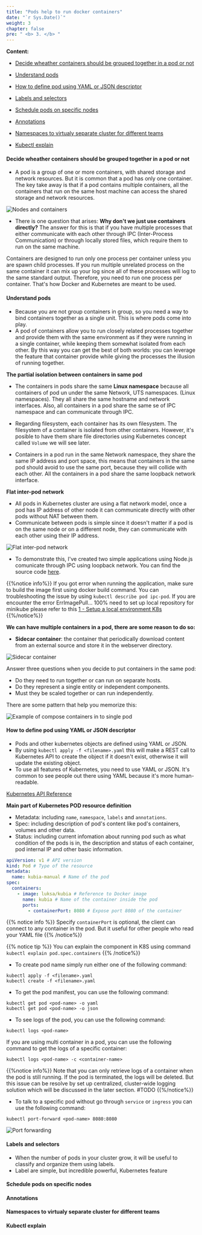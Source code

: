 ```yaml
---
title: "Pods help to run docker containers"
date: "`r Sys.Date()`"
weight: 3
chapter: false
pre: " <b> 3. </b> "
---
```


**Content:**

- [Decide wheather containers should be grouped together in a pod or not](#decide-wheather-containers-should-be-grouped-together-in-a-pod-or-not)

- [Understand pods](#understand-pods)

- [How to define pod using YAML or JSON descriptor](#how-to-define-pod-using-yaml-or-json-descriptor)

- [Labels and selectors](#labels-and-selectors)

- [Schedule pods on specific nodes](#schedule-pods-on-specific-nodes)

- [Annotations](#annotations)

- [Namespaces to virtualy separate cluster for different teams](#namespaces-to-virtualy-separate-cluster-for-different-teams)

- [Kubectl explain](#kubectl-explain)

#### Decide wheather containers should be grouped together in a pod or not

- A pod is a group of one or more containers, with shared storage and network resources. But it is common that a pod has only one container. The key take away is that if a pod contains multiple containers, all the containers that run on the same host machine can access the shared storage and network resources.

![Nodes and containers](images/_index.png)

- There is one question that arises: **Why don't we just use containers directly?**
  The answer for this is that if you have multiple processes that either communicate with each other through IPC (Inter-Process Communication) or through locally stored files, which require them to run on the same machine.

Containers are designed to run only one process per container unless you are spawn child processes. If you run multiple unrelated process on the same container it can mix up your log since all of these processes will log to the same standard output. Therefore, you need to run one process per container. That's how Docker and Kubernetes are meant to be used.

#### Understand pods

- Because you are not group containers in group, so you need a way to bind containers together as a single unit. This is where pods come into play.
- A pod of containers allow you to run closely related processes together and provide them with the same environment as if they were running in a single container, while keeping them somewhat isolated from each other. By this way you can get the best of both worlds: you can leverage the feature that container provide while giving the processes the illusion of running together.

**The partial isolation between containers in same pod**

- The containers in pods share the same **Linux namespace** because all containers of pod un under the same Network, UTS namespaces. (Linux namespaces). They all share the same hostname and network interfaces. Also, all containers in a pod share the same se of IPC namespace and can communicate through IPC.

- Regarding filesystem, each container has its own filesystem. The filesystem of a container is isolated from other containers. However, it's posible to have them share file directories using Kubernetes concept called `Volume` we will see later.
- Containers in a pod run in the same Network namespace, they share the same IP address and port space, this means that containers in the same pod should avoid to use the same port, because they will collide with each other. All the containers in a pod share the same loopback network interface.

**Flat inter-pod network**

- All pods in Kubernetes cluster are using a flat network model, once a pod has IP address of other node it can communicate directly with other pods without NAT between them.
- Communicate between pods is simple since it doesn't matter if a pod is on the same node or on a different node, they can communicate with each other using their IP address.

![Flat inter-pod network](images/_index-1.png)

- To demonstrate this, I've created two simple applications using Node.js comunicate through IPC using loopback network.
  You can find the source code [here](files/demo_ipc.zip).

{{%notice info%}}
If you got error when running the application, make sure to build the image first using docker build command. You can troubleshooting the issue by using `kubectl describe pod ipc-pod`. If you are encounter the error ErrImagePull... 100% need to set up local repository for minikube please refer to this [1 - Setup a local environment K8s](../1%20-%20Setup%20a%20local%20environment%20K8s/_index.md)
{{%/notice%}}

**We can have multiple containers in a pod, there are some reason to do so:**

- **Sidecar container**: the container that periodically download content from an external source and store it in the webserver directory.

![Sidecar container](images/_index-2.png)

Answer three questions when you decide to put containers in the same pod:

- Do they need to run together or can run on separate hosts.
- Do they represent a single entity or independent components.
- Must they be scaled together or can run independently.

There are some pattern that help you memorize this:

![Example of compose containers in to single pod](images/_index-3.png)

#### How to define pod using YAML or JSON descriptor

- Pods and other kubernetes objects are defined using YAML or JSON.
- By using `kubectl apply -f <filename>.yaml` this will make a REST call to Kubernetes API to create the object if it doesn't exist, otherwise it will update the existing object.
- To use all features of Kubernetes, you need to use YAML or JSON. It's common to see people out there using YAML because it's more human-readable.

[Kubernetes API Reference](https://kubernetes.io/docs/reference/)

**Main part of Kubernetes POD resource definition**

- Metadata: including `name`, `namespace`, `labels` and `annotations`.
- Spec: including description of pod's content like pod's containers, volumes and other data.
- Status: including current infomation about running pod such as what condition of the pods is in, the description and status of each container, pod internal IP and other basic information.

```yaml
apiVersion: v1 # API version
kind: Pod # Type of the resource
metadata:
  name: kubia-manual # Name of the pod
spec:
  containers:
    - image: luksa/kubia # Reference to Docker image
      name: kubia # Name of the container inside the pod
      ports:
        - containerPort: 8080 # Expose port 8080 of the container
```

{{% notice info %}}
Specify `containerPort` is optional, the client can connect to any container in the pod. But it useful for other people who read your YAML file
{{% /notice%}}

{{% notice tip %}}
You can explain the component in K8S using command `kubectl explain pod.spec.containers`
{{% /notice%}}

- To create pod name simply run either one of the following command:

```shell
kubectl apply -f <filename>.yaml
kubectl create -f <filename>.yaml
```

- To get the pod manifest, you can use the following command:

```shell
kubectl get pod <pod-name> -o yaml
kubectl get pod <pod-name> -o json
```

- To see logs of the pod, you can use the following command:

```shell
kubectl logs <pod-name>
```

If you are using multi container in a pod, you can use the following command to get the logs of a specific container:

```shell
kubectl logs <pod-name> -c <container-name>
```

{{%notice info%}}
Note that you can only retrieve logs of a container when the pod is still running. If the pod is terminated, the logs will be deleted. But this issue can be resolve by set up centralized, cluster-wide logging solution which will be discussed in the later section. #TODO
{{%/notice%}}

- To talk to a specific pod without go through `service` or `ingress` you can use the following command:

```shell
kubectl port-forward <pod-name> 8080:8080
```

![Port forwarding](images/_index-4.png)

#### Labels and selectors
- When the number of pods in your cluster grow, it will be useful to classify and organize them using labels.
- Label are simple, but incredible powerful, Kubernetes feature 
#### Schedule pods on specific nodes

#### Annotations

#### Namespaces to virtualy separate cluster for different teams

#### Kubectl explain
